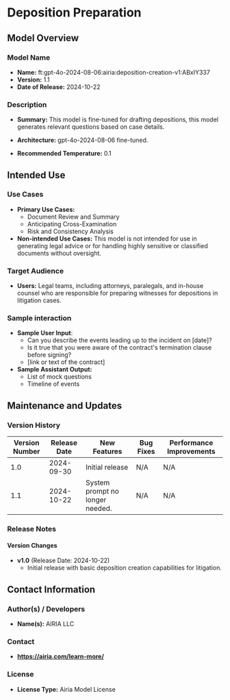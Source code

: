 # Deposition Preparation

## Model Overview

### Model Name
- **Name:** ft:gpt-4o-2024-08-06:airia:deposition-creation-v1:ABxIY337 
- **Version:** 1.1
- **Date of Release:** 2024-10-22

### Description
- **Summary:** This model is fine-tuned for drafting depositions, this model generates relevant questions based on case details.

- **Architecture:**  gpt-4o-2024-08-06 fine-tuned.
- **Recommended Temperature:** 0.1

## Intended Use

### Use Cases
- **Primary Use Cases:**
  - Document Review and Summary
  - Anticipating Cross-Examination
  - Risk and Consistency Analysis
- **Non-intended Use Cases:** This model is not intended for use in generating legal advice or for handling highly sensitive or classified documents without oversight.

### Target Audience
- **Users:** Legal teams, including attorneys, paralegals, and in-house counsel who are responsible for preparing witnesses for depositions in litigation cases.
  
### Sample interaction
- **Sample User Input**: 
  - Can you describe the events leading up to the incident on [date]?
  - Is it true that you were aware of the contract's termination clause before signing?
  - [link or text of the contract]
- **Sample Assistant Output:**
  - List of mock questions
  - Timeline of events




## Maintenance and Updates

### Version History
| Version Number | Release Date | New Features                  | Bug Fixes                   | Performance Improvements     |
|----------------|--------------|-------------------------------|-----------------------------|------------------------------|
| 1.0            | 2024-09-30  | Initial release               | N/A | N/A |
| 1.1            | 2024-10-22  | System prompt no longer needed. | N/A | N/A |



### Release Notes
#### Version Changes
- **v1.0** (Release Date: 2024-10-22)
  - Initial release with basic deposition creation capabilities for litigation. 


## Contact Information

### Author(s) / Developers
- **Name(s):** AIRIA LLC

### Contact
- **https://airia.com/learn-more/** 

### License
- **License Type:** Airia Model License
